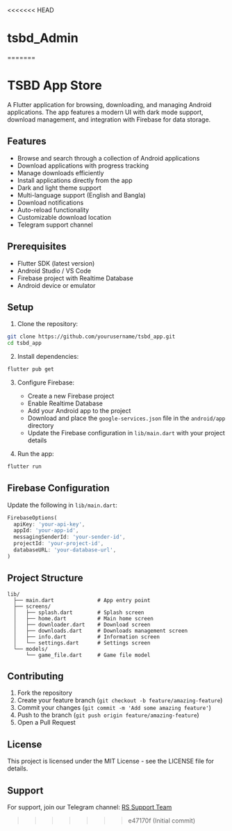 <<<<<<< HEAD
# tsbd_Admin
=======
# TSBD App Store

A Flutter application for browsing, downloading, and managing Android applications. The app features a modern UI with dark mode support, download management, and integration with Firebase for data storage.

## Features

- Browse and search through a collection of Android applications
- Download applications with progress tracking
- Manage downloads efficiently
- Install applications directly from the app
- Dark and light theme support
- Multi-language support (English and Bangla)
- Download notifications
- Auto-reload functionality
- Customizable download location
- Telegram support channel

## Prerequisites

- Flutter SDK (latest version)
- Android Studio / VS Code
- Firebase project with Realtime Database
- Android device or emulator

## Setup

1. Clone the repository:
```bash
git clone https://github.com/yourusername/tsbd_app.git
cd tsbd_app
```

2. Install dependencies:
```bash
flutter pub get
```

3. Configure Firebase:
   - Create a new Firebase project
   - Enable Realtime Database
   - Add your Android app to the project
   - Download and place the `google-services.json` file in the `android/app` directory
   - Update the Firebase configuration in `lib/main.dart` with your project details

4. Run the app:
```bash
flutter run
```

## Firebase Configuration

Update the following in `lib/main.dart`:
```dart
FirebaseOptions(
  apiKey: 'your-api-key',
  appId: 'your-app-id',
  messagingSenderId: 'your-sender-id',
  projectId: 'your-project-id',
  databaseURL: 'your-database-url',
)
```

## Project Structure

```
lib/
  ├── main.dart              # App entry point
  ├── screens/
  │   ├── splash.dart        # Splash screen
  │   ├── home.dart          # Main home screen
  │   ├── downloader.dart    # Download screen
  │   ├── downloads.dart     # Downloads management screen
  │   ├── info.dart          # Information screen
  │   └── settings.dart      # Settings screen
  └── models/
      └── game_file.dart     # Game file model
```

## Contributing

1. Fork the repository
2. Create your feature branch (`git checkout -b feature/amazing-feature`)
3. Commit your changes (`git commit -m 'Add some amazing feature'`)
4. Push to the branch (`git push origin feature/amazing-feature`)
5. Open a Pull Request

## License

This project is licensed under the MIT License - see the LICENSE file for details.

## Support

For support, join our Telegram channel: [RS Support Team](https://t.me/RSsupportteam)
>>>>>>> e47170f (Initial commit)

